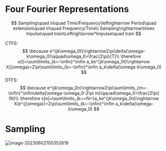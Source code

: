 

# Four Fourier Representations

$$
Sampling\quad in\quad Time/Frequency\leftrightarrow Period\quad extension\quad in\quad Frequency/Time\\
Sampling\rightarrow\times Inpulse\quad train\Leftrightarrow*Impulse\quad train
$$

CTFS:
$$
\because e^{jk\omega_0t}\rightarrow2\pi\delta(\omega-k\omega_0)\qquad\omega_0=\frac{2\pi}{T}\\
\therefore x(t)=\sum\limits_{k=-\infin}^\infin a_ke^{jk\omega_0t}\rightarrow X(j\omega)=2\pi\sum\limits_{k=-\infin}^\infin a_k\delta(\omega-k\omega_0)
$$
DTFS:
$$
\because e^{jk\omega_0n}\rightarrow2\pi\sum\limits_{m=-\infin}^\infin\delta(\omega-\omega_0-2\pi m)\qquad\omega_0=\frac{2\pi}{N}\\
\therefore x[n]=\sum\limits_{k=<N>}a_ke^{jk\omega_0n}\rightarrow X(e^{j\omega})=2\pi\sum\limits_{k=-\infin}^\infin a_k\delta(\omega-k\omega_0)
$$


# Sampling

![image-20230602105352619](C:\Users\GATL76\AppData\Roaming\Typora\typora-user-images\image-20230602105352619.png)